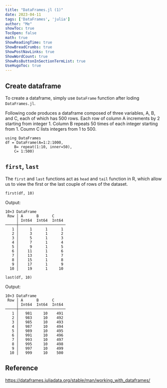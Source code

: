 ```yaml
---
title: "DataFrames.jl (1)" 
date: 2023-04-11
tags: ['DataFrames', 'julia']
author: "Me"
showToc: true
TocOpen: false
math: true
ShowReadingTime: true
ShowBreadCrumbs: true
ShowPostNavLinks: true
ShowWordCount: true
ShowRssButtonInSectionTermList: true
UseHugoToc: true
---
```


## Create dataframe
To create a dataframe, simply use `DataFrame` function after loding `DataFrames.jl`. 

Following code produces a dataframe composed of three variables, A, B, and C, each of which has 500 rows. Each row of column A increments by 2 starting from integer 1. Column B repeats 50 times of each integer starting from 1. Coumn C lists integers from 1 to 500. 

```
using DataFrames
df = DataFrame(A=1:2:1000, 
    B= repeat(1:10, inner=50), 
    C= 1:500)
```
## `first`, `last`

The `first` and `last` functions act as `head` and `tail` function in R, which allow us to view the first or the last couple of rows of the dataset. 

```
first(df, 10)
```

Output:
```
10×3 DataFrame
 Row │ A      B      C     
     │ Int64  Int64  Int64 
─────┼─────────────────────
   1 │     1      1      1
   2 │     3      1      2
   3 │     5      1      3
   4 │     7      1      4
   5 │     9      1      5
   6 │    11      1      6
   7 │    13      1      7
   8 │    15      1      8
   9 │    17      1      9
  10 │    19      1     10
```

```
last(df, 10)
```

Output:
```
10×3 DataFrame
 Row │ A      B      C     
     │ Int64  Int64  Int64 
─────┼─────────────────────
   1 │   981     10    491
   2 │   983     10    492
   3 │   985     10    493
   4 │   987     10    494
   5 │   989     10    495
   6 │   991     10    496
   7 │   993     10    497
   8 │   995     10    498
   9 │   997     10    499
  10 │   999     10    500
```


## Reference
https://dataframes.juliadata.org/stable/man/working_with_dataframes/ 